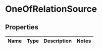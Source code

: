 # OneOfRelationSource

## Properties
Name | Type | Description | Notes
------------ | ------------- | ------------- | -------------
